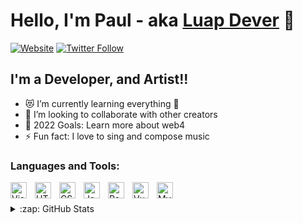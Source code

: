 # Hello, I'm Paul - aka [Luap Dever](https://luap-dever.netlify.app) 👋 

[](https://luap-dever.netlify.app)

[![Website](https://img.shields.io/website?label=luap-dever&style=for-the-badge&url=https%3A%2F%2Fluap-dever.netlify.app)](https://luap-dever.netlify.app)
[![Twitter Follow](https://img.shields.io/twitter/follow/SmithZannou?color=1DA1F2&logo=twitter&style=for-the-badge)](https://twitter.com/intent/follow?original_referer=https%3A%2F%2Fgithub.com%2Fluapdever&screen_name=SmithZannou)


## I'm a Developer, and Artist!!

- 😻 I’m currently learning everything 🤣
- 👯 I’m looking to collaborate with other creators
- 🥅 2022 Goals: Learn more about web4
- ⚡ Fun fact: I love to sing and compose music

### Languages and Tools:

<img align="left" alt="Visual Studio Code" width="26px" src="https://cdn.jsdelivr.net/gh/devicons/devicon/icons/vscode/vscode-original.svg" style="padding-right:10px;" />
<img align="left" alt="HTML5" width="26px" src="https://cdn.jsdelivr.net/gh/devicons/devicon/icons/html5/html5-original.svg" style="padding-right:10px;" />
<img align="left" alt="CSS3" width="26px" src="https://cdn.jsdelivr.net/gh/devicons/devicon/icons/css3/css3-original.svg" style="padding-right:10px;" />
<img align="left" alt="JavaScript" width="26px" src="https://cdn.jsdelivr.net/gh/devicons/devicon/icons/javascript/javascript-original.svg" style="padding-right:10px;" />
<img align="left" alt="React" width="26px" src="https://cdn.jsdelivr.net/gh/devicons/devicon/icons/react/react-original.svg" style="padding-right:10px;" />
<img align="left" alt="VueJS" width="26px" src="https://cdn.jsdelivr.net/gh/devicons/devicon/icons/vuejs/vuejs-original.svg" style="padding-right:10px;" />
<img align="left" alt="MySQL" width="26px" src="https://cdn.jsdelivr.net/gh/devicons/devicon/icons/mysql/mysql-original.svg" style="padding-right:10px;" />

<br />
<br />

<!--END_SECTION:activity-->

</details>

<details>
  <summary>:zap: GitHub Stats</summary>

  <img align="left" alt="codeSTACKr's GitHub Stats" src="https://github-readme-stats.vercel.app/api?username=luapdever&show_icons=true&hide_border=false&title_color=ff652f&icon_color=FFE400&bg_color=09131B&text_color=ffffff&border_color=0c1a25" />

</details>

[website]: https://luap-dever.netlify.app
[twitter]: https://twitter.com/SmithZannou
[instagram]: https://instagram.com/luapdever
[linkedin]: https://linkedin.com/in/paul-zannou-b253a2205
[facebook]: https://m.facebook.com/paulsmith.zannou
